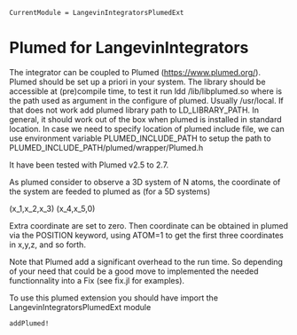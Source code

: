```@meta
CurrentModule = LangevinIntegratorsPlumedExt
```

# Plumed for LangevinIntegrators

The integrator can be coupled to Plumed (https://www.plumed.org/). Plumed should be set up a priori in your system.
The library should be accessible at (pre)compile time, to test it run ldd <path to>/lib/libplumed.so  where <path to> is the path used as argument in the configure of plumed. Usually /usr/local. If that does not work add plumed library path to LD_LIBRARY_PATH.
In general, it should work out of the box when plumed is installed in standard location.
In case we need to specify location of plumed include file, we can use environment variable PLUMED_INCLUDE_PATH to setup the path to PLUMED_INCLUDE_PATH/plumed/wrapper/Plumed.h

It have been tested with Plumed v2.5 to 2.7.


As plumed consider to observe a 3D system of N atoms, the coordinate of the system are feeded to plumed as (for a 5D systems)

  (x_1,x_2,x_3) (x_4,x_5,0)

Extra coordinate are set to zero. Then coordinate can be obtained in plumed via the POSITION keyword, using ATOM=1 to get the first three coordinates in x,y,z, and so forth.


Note that Plumed add a significant overhead to the run time. So depending of your need that could be a good move to implemented the needed functionnality into a Fix (see fix.jl for examples).

To use this plumed extension you should have import the LangevinIntegratorsPlumedExt module



```@docs
addPlumed!
```
